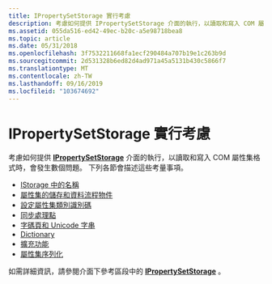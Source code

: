 ```yaml
---
title: IPropertySetStorage 實行考慮
description: 考慮如何提供 IPropertySetStorage 介面的執行，以讀取和寫入 COM 屬性集格式時，會發生數個問題。 下列各節會描述這些考量事項。
ms.assetid: 055da516-ed42-49ec-b20c-a5e98718bea8
ms.topic: article
ms.date: 05/31/2018
ms.openlocfilehash: 3f7532211668fa1ecf290484a707b19e1c263b9d
ms.sourcegitcommit: 2d531328b6ed82d4ad971a45a5131b430c5866f7
ms.translationtype: MT
ms.contentlocale: zh-TW
ms.lasthandoff: 09/16/2019
ms.locfileid: "103674692"
---
```

# <a name="ipropertysetstorage-implementation-considerations"></a>IPropertySetStorage 實行考慮

考慮如何提供 [**IPropertySetStorage**](/windows/desktop/api/Propidl/nn-propidl-ipropertysetstorage) 介面的執行，以讀取和寫入 COM 屬性集格式時，會發生數個問題。 下列各節會描述這些考量事項。

-   [IStorage 中的名稱](names-in-istorage.md)
-   [屬性集的儲存和資料流程物件](storage-vs--stream-for-a-property-set.md)
-   [設定屬性集類別識別碼](setting-the-property-set-class-identifier.md)
-   [同步處理點](synchronization-points.md)
-   [字碼頁和 Unicode 字串](code-pages-and-unicode-strings.md)
-   [Dictionary](dictionary.md)
-   [擴充功能](extensions.md)
-   [屬性集序列化](version-0-vs--version-1-property-set-serialization.md)

如需詳細資訊，請參閱介面下參考區段中的 [**IPropertySetStorage**](/windows/desktop/api/Propidl/nn-propidl-ipropertysetstorage) 。

 

 




